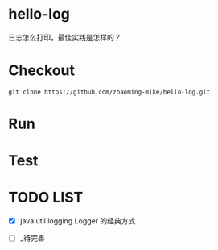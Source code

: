 # hello-log

日志怎么打印，最佳实践是怎样的？

# Checkout

`git clone https://github.com/zhaoming-mike/hello-log.git`

# Run

# Test

# TODO LIST
- [x] java.util.logging.Logger 的经典方式
- [ ] _待完善

